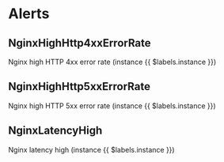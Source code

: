 # Alerts
## NginxHighHttp4xxErrorRate
Nginx high HTTP 4xx error rate (instance {{ $labels.instance }})

## NginxHighHttp5xxErrorRate
Nginx high HTTP 5xx error rate (instance {{ $labels.instance }})

## NginxLatencyHigh
Nginx latency high (instance {{ $labels.instance }})

